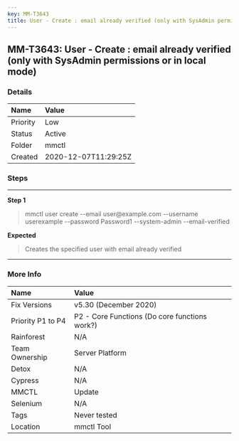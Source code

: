 ```yaml
---
key: MM-T3643
title: User - Create : email already verified (only with SysAdmin permissions or in local mode)
---
```


## MM-T3643: User - Create : email already verified (only with SysAdmin permissions or in local mode)

### Details

| Name     | Value                |
| :------- | :------------------- |
| Priority | Low                  |
| Status   | Active               |
| Folder   | mmctl                |
| Created  | 2020-12-07T11:29:25Z |

### Steps

<hr/>

**Step 1**

> <article>mmctl user create --email user@example.com --username userexample --password Password1 --system-admin --email-verified</article>

**Expected**

> <article>Creates the specified user with email already verified</article>

<hr/>

### More Info

| Name              | Value                                         |
| :---------------- | :-------------------------------------------- |
| Fix Versions      | v5.30 (December 2020)                         |
| Priority P1 to P4 | P2 - Core Functions (Do core functions work?) |
| Rainforest        | N/A                                           |
| Team Ownership    | Server Platform                               |
| Detox             | N/A                                           |
| Cypress           | N/A                                           |
| MMCTL             | Update                                        |
| Selenium          | N/A                                           |
| Tags              | Never tested                                  |
| Location          | mmctl Tool                                    |
